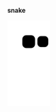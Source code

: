 
<!--
**lmxyjy/lmxyjy** is a ✨ _special_ ✨ repository because its `README.md` (this file) appears on your GitHub profile.
   
Here are some ideas to get you started:    
      
- 🔭 I’m currently working on  ...         
- 🌱 I’m currently learning ...          
- 👯 I’m looking to collaborate on ...      
- 🤔 I’m looking for help with ... 
- 💬 Ask me about ...    
- 📫 How to reach me: ...   
- 😄 Pronouns: ... 
- ⚡ Fun fact: ... contribs 
--> 
<!-- 
![icons8-level-up-your-coding-skills-and-quickly-land-a-job-14](https://user-images.githubusercontent.com/48620706/157663392-bf508ac4-1b2e-4618-9b8a-20a65913b074.png)LeetCode：[web_thomas](https://leetcode-cn.com/u/web_thomas/) | Blog：[thomas-void0](https://github.com/thomas-void0/blogs) -->
<!-- 
**stats**

[![Top Langs](https://github-readme-stats.vercel.app/api/top-langs/?username=thomas-void0&layout=compact&theme=default&hide_border=true)](https://github.com/anuraghazra/github-readme-stats)[![Anurag's GitHub stats](https://github-readme-stats.vercel.app/api?username=thomas-void0&show_icons=true&hide=stars&include_all_commits=true&count_private=true&line_height=24&theme=default&hide_border=true)](https://github.com/anuraghazra/github-readme-stats) -->

**snake** 

![my snake](https://github.com/thomas-void0/thomas-void0/blob/output/github-snake.svg)

<!-- **profile-3d-contrib**  

![profile-3d-contrib](./profile-3d-contrib/profile-green-animate.svg) -->
  
  
 
